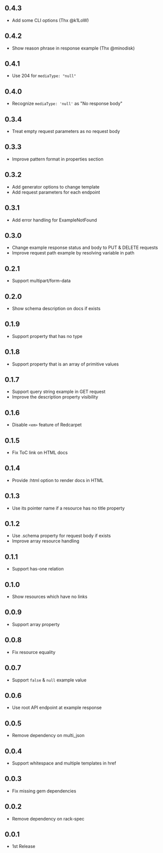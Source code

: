 ## 0.4.3

- Add some CLI options (Thx @k1LoW)

## 0.4.2

- Show reason phrase in response example (Thx @minodisk)

## 0.4.1

- Use 204 for `mediaType: "null"`

## 0.4.0

- Recognize `mediaType: 'null'` as "No response body"

## 0.3.4

- Treat empty request parameters as no request body

## 0.3.3

- Improve pattern format in properties section

## 0.3.2

- Add generator options to change template
- Add request parameters for each endpoint

## 0.3.1

- Add error handling for ExampleNotFound

## 0.3.0

- Change example response status and body to PUT & DELETE requests
- Improve request path example by resolving variable in path

## 0.2.1

- Support multipart/form-data

## 0.2.0

- Show schema description on docs if exists

## 0.1.9

- Support property that has no type

## 0.1.8

- Support property that is an array of primitive values

## 0.1.7

- Support query string example in GET request
- Improve the description property visibility

## 0.1.6

- Disable `<em>` feature of Redcarpet

## 0.1.5

- Fix ToC link on HTML docs

## 0.1.4

- Provide :html option to render docs in HTML

## 0.1.3

- Use its pointer name if a resource has no title property

## 0.1.2

- Use .schema property for request body if exists
- Improve array resource handling

## 0.1.1

- Support has-one relation

## 0.1.0

- Show resources which have no links

## 0.0.9

- Support array property

## 0.0.8

- Fix resource equality

## 0.0.7

- Support `false` & `null` example value

## 0.0.6

- Use root API endpoint at example response

## 0.0.5

- Remove dependency on multi_json

## 0.0.4

- Support whitespace and multiple templates in href

## 0.0.3

- Fix missing gem dependencies

## 0.0.2

- Remove dependency on rack-spec

## 0.0.1

- 1st Release
